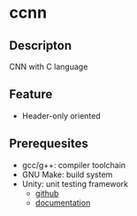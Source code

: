 # ccnn

## Descripton

CNN with C language

## Feature

- Header-only oriented

## Prerequesites

- gcc/g++: compiler toolchain
- GNU Make: build system
- Unity: unit testing framework
    - [github](https://github.com/ThrowTheSwitch/Unity)
    - [documentation](https://www.throwtheswitch.org/unity)
